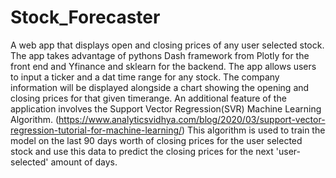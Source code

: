 # Stock_Forecaster
A web app that displays open and closing prices of any user selected stock. 
The app takes advantage of pythons Dash framework from Plotly for the front end and Yfinance and sklearn for the backend.
The app allows users to input a ticker and a dat time range for any stock.
The company information will be displayed alongside a chart showing the opening and closing prices for that given timerange.
An additional feature of the application involves the Support Vector Regression(SVR) Machine Learning Algorithm.
    (https://www.analyticsvidhya.com/blog/2020/03/support-vector-regression-tutorial-for-machine-learning/)
This algorithm is used to train the model on the last 90 days worth of closing prices for the user selected stock and use this data
to predict the closing prices for the next 'user-selected' amount of days.

